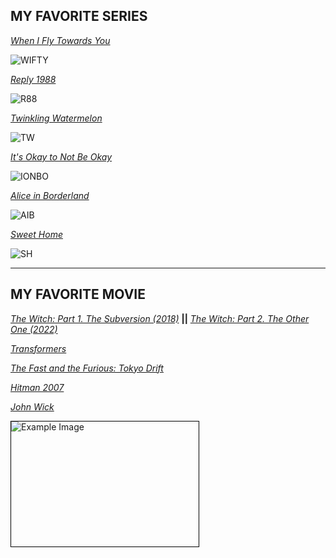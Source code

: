 ## **MY FAVORITE SERIES**
*[When I Fly Towards You](https://mydramalist.com/62295-luo-yao-knew-what-he-meant)*

![WIFTY](https://dramaslot.com/wp-content/uploads/2023/08/When-I-Fly-Towards-You.webp)

*[Reply 1988](https://mydramalist.com/13544-reply-1988)*

![R88](https://occ-0-8407-116.1.nflxso.net/dnm/api/v6/E8vDc_W8CLv7-yMQu8KMEC7Rrr8/AAAABQiLySv67Z00six6BhU4PgKg_NXjsV_7gyzO_2FklWxZfb3-ZTCvYbGG8oH3WcDKvMdR3gibmujM2Kp7Wm25ubT4AdlKuHMCSyYj.jpg?r=751)

*[Twinkling Watermelon](https://mydramalist.com/739603-sparkling-watermelon)*

![TW](https://www.kpopmap.com/wp-content/uploads/2023/11/tvN-Twinkling-Watermelon-Viva-La-Vida-Moments.jpg)

*[It's Okay to Not Be Okay](https://mydramalist.com/49865-psycho-but-it-s-okay)*

![IONBO](https://ahjummamshies.com/wp-content/uploads/2020/08/pbio-poster.jpg)

*[Alice in Borderland](https://mydramalist.com/39537-imawa-no-kuni-no-arisu)*

![AIB](https://static.wikia.nocookie.net/drama/images/3/38/Alice_in_Borderland.png/revision/latest?cb=20201217025626)

*[Sweet Home](https://mydramalist.com/34064-sweet-home)*

![SH](https://www.kworldnow.com/wp-content/uploads/2021/01/sweet-1.jpg)

---

## **MY FAVORITE MOVIE**
*[The Witch: Part 1. The Subversion (2018)](https://mydramalist.com/29367-the-witch)* **||** *[The Witch: Part 2. The Other One (2022)](https://mydramalist.com/43843-the-witch-part-2)*

*[Transformers]()*

*[The Fast and the Furious: Tokyo Drift](https://www.imdb.com/title/tt0463985/)*

*[Hitman 2007](https://www.imdb.com/title/tt0465494/)*

*[John Wick]()*

<div style="width: 300px; height: 200px; overflow: auto; border: 1px solid black;">
  <img src="https://www.kworldnow.com/wp-content/uploads/2021/01/sweet-1.jpg" alt="Example Image"
<img src="https://www.kworldnow.com/wp-content/uploads/2021/01/sweet-1.jpg" alt="Example Image" style="max-width: 100%;">
</div>
